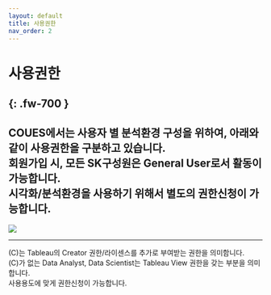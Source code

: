 ```yaml
---
layout: default
title: 사용권한
nav_order: 2
---
```


# 사용권한
{: .fw-700 }
---
COUES에서는 사용자 별 분석환경 구성을 위하여, 아래와 같이 사용권한을 구분하고 있습니다.  
회원가입 시, 모든 SK구성원은 General User로서 활동이 가능합니다.  
시각화/분석환경을 사용하기 위해서 별도의 권한신청이 가능합니다.
---
![](/docs/images/Untitled-5304abe3-6740-47fc-bd45-e54089cd4dce.jpg)

---


(C)는 Tableau의 Creator 권한/라이센스를 추가로 부여받는 권한을 의미함니다.  
(C)가 없는 Data Analyst, Data Scientist는 Tableau View 권한을 갖는 부분을 의미합니다.  
사용용도에 맞게 권한신청이 가능합니다.
